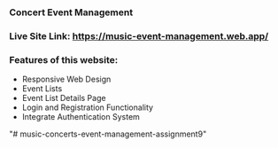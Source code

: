### Concert Event Management
### Live Site Link: https://music-event-management.web.app/
### Features of this website:
* Responsive Web Design
* Event Lists
* Event List Details Page
* Login and Registration Functionality
* Integrate Authentication System


"# music-concerts-event-management-assignment9" 
